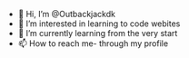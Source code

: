 - 👋 Hi, I’m @Outbackjackdk
- 👀 I’m interested in learning to code webites
- 🌱 I’m currently learning from the very start
- 📫 How to reach me- through my profile

<!---
Outbackjackdk/Outbackjackdk is a ✨ special ✨ repository because its `README.md` (this file) appears on your GitHub profile.
You can click the Preview link to take a look at your changes.
--->
